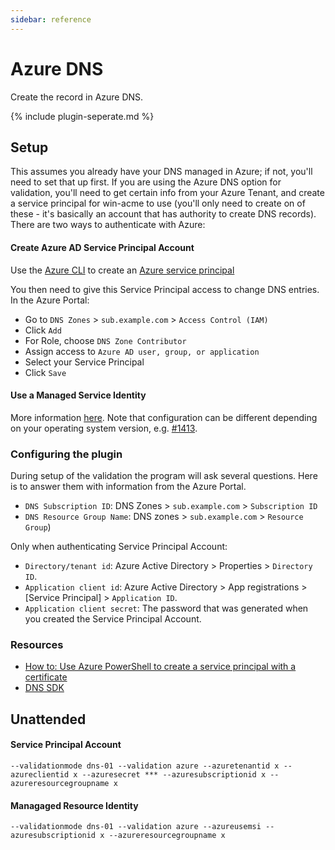 ```yaml
---
sidebar: reference
---
```


# Azure DNS 
Create the record in Azure DNS.

{% include plugin-seperate.md %}

## Setup
This assumes you already have your DNS managed in Azure; if not, you'll need to set that up first. If you are 
using the Azure DNS option for validation, you'll need to get certain info from your Azure Tenant, and create 
a service principal for win-acme to use (you'll only need to create on of these - it's basically an account that has authority to create DNS records). 
There are two ways to authenticate with Azure:

#### Create Azure AD Service Principal Account
Use the [Azure CLI](https://docs.microsoft.com/en-us/cli/azure/install-azure-cli-windows?view=azure-cli-latest)
to create an [Azure service principal](https://docs.microsoft.com/en-us/cli/azure/create-an-azure-service-principal-azure-cli?view=azure-cli-latest)

You then need to give this Service Principal access to change DNS entries. In the Azure Portal:
* Go to `DNS Zones` > `sub.example.com` > `Access Control (IAM)`
* Click `Add`
* For Role, choose `DNS Zone Contributor`
* Assign access to `Azure AD user, group, or application`
* Select your Service Principal
* Click `Save`

#### Use a Managed Service Identity
More information [here](https://docs.microsoft.com/en-us/azure/active-directory/managed-identities-azure-resources/overview). Note that configuration can be different depending on your operating system version, e.g. [#1413](https://github.com/win-acme/win-acme/issues/1413).

### Configuring the plugin
During setup of the validation the program will ask several questions. 
Here is to answer them with information from the Azure Portal.

* `DNS Subscription ID`: DNS Zones > `sub.example.com` > `Subscription ID`
* `DNS Resource Group Name`: DNS zones > `sub.example.com` > `Resource Group`)

Only when authenticating Service Principal Account:

* `Directory/tenant id`: Azure Active Directory > Properties > `Directory ID`.
* `Application client id`: Azure Active Directory > App registrations > [Service Principal] > `Application ID`.
* `Application client secret`: The password that was generated when you created the Service Principal Account.

### Resources
- [How to: Use Azure PowerShell to create a service principal with a certificate](https://docs.microsoft.com/en-us/azure/active-directory/develop/howto-authenticate-service-principal-powershell)
- [DNS SDK](https://docs.microsoft.com/en-us/azure/dns/dns-sdk)

## Unattended 
#### Service Principal Account
`--validationmode dns-01 --validation azure --azuretenantid x --azureclientid x --azuresecret *** --azuresubscriptionid x --azureresourcegroupname x`
#### Managaged Resource Identity
`--validationmode dns-01 --validation azure --azureusemsi --azuresubscriptionid x --azureresourcegroupname x`
